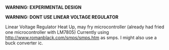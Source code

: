 <b>WARNING: EXPERIMENTAL DESIGN</b><p>
<b>WARNING: DONT USE LINEAR VOLTAGE REGULATOR</b><p>

Linear Voltage Regulator Heat Up, may fry microcontroller (already had fried one microcontroller with LM7805) 
Currently using <a href="http://www.romanblack.com/smps/smps.htm">http://www.romanblack.com/smps/smps.htm</a> as smps. 
I might also use a buck converter ic.
